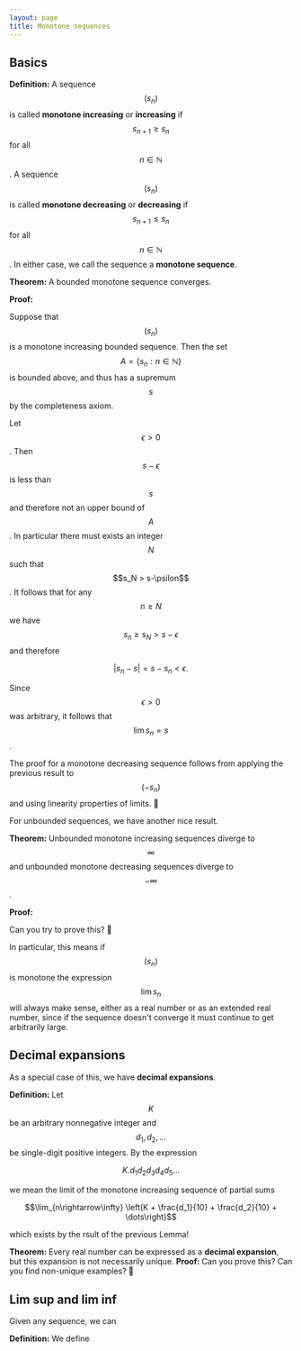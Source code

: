 ```yaml
---
layout: page
title: Monotone sequences
---
```


## Basics

**Definition:**  A sequence $$(s_n)$$ is called **monotone increasing** or **increasing** if $$s_{n+1}\geq s_n$$ for all $$n\in\mathbb N$$.  A sequence $$(s_n)$$ is called **monotone decreasing** or **decreasing** if $$s_{n+1}\leq s_n$$ for all $$n\in\mathbb N$$.  In either case, we call the sequence a **monotone sequence**.

**Theorem:** A bounded monotone sequence converges.

**Proof:**

Suppose that $$(s_n)$$ is a monotone increasing bounded sequence.  Then the set $$A = \{s_n: n\in\mathbb N\}$$ is bounded above, and thus has a supremum $$s$$ by the completeness axiom.

Let $$\epsilon > 0$$.  Then $$s-\epsilon$$ is less than $$s$$ and therefore not an upper bound of $$A$$.  In particular there must exists an integer $$N$$ such that $$s_N > s-\psilon$$.
It follows that for any $$n\geq N$$ we have $$s_n\geq s_N>s-\epsilon$$ and therefore

$$\lvert s_n-s\rvert = s-s_n  < \epsilon.$$

Since $$\epsilon > 0 $$ was arbitrary, it follows that $$\lim s_n = s$$.

The proof for a monotone decreasing sequence follows from applying the previous result to $$(-s_n)$$ and using linearity properties of limits.
:black_square_button:

For unbounded sequences, we have another nice result.

**Theorem:** Unbounded monotone increasing sequences diverge to $$\infty$$ and unbounded monotone decreasing sequences diverge to $$-\infty$$.

**Proof:**

Can you try to prove this?
:black_square_button:

In particular, this means if $$(s_n)$$ is monotone the expression $$\lim s_n$$ will always make sense, either as a real number or as an extended real number, since if the sequence doesn't converge it must continue to get arbitrarily large.


## Decimal expansions

As a special case of this, we have **decimal expansions**.

**Definition:** Let $$K$$ be an arbitrary nonnegative integer and $$d_1,d_2,\dots$$ be single-digit positive integers.  By the expression

$$K.d_1d_2d_3d_4d_5\dots$$

we mean the limit of the monotone increasing sequence of partial sums

$$\lim_{n\rightarrow\infty} \left(K + \frac{d_1}{10} + \frac{d_2}{10} + \dots\right)$$

which exists by the rsult of the previous Lemma!


**Theorem:** Every real number can be expressed as a **decimal expansion**, but this expansion is not necessarily unique.
**Proof:** Can you prove this?  Can you find non-unique examples?
:black_square_button:


## Lim sup and lim inf

Given any sequence, we can 

**Definition:** We define 


